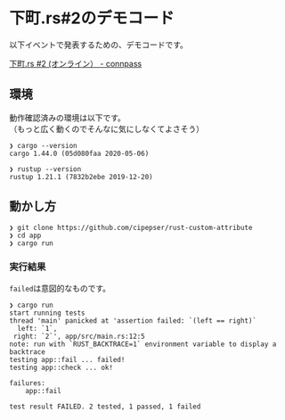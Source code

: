 # 下町.rs#2のデモコード

以下イベントで発表するための、デモコードです。

[下町\.rs \#2 \(オンライン） \- connpass](https://shitamachi.connpass.com/event/177861/)


## 環境

動作確認済みの環境は以下です。  
（もっと広く動くのでそんなに気にしなくてよさそう）

```
❯ cargo --version
cargo 1.44.0 (05d080faa 2020-05-06)

❯ rustup --version
rustup 1.21.1 (7832b2ebe 2019-12-20)
```

## 動かし方

```
❯ git clone https://github.com/cipepser/rust-custom-attribute
❯ cd app
❯ cargo run
```

### 実行結果

`failed`は意図的なものです。

```
❯ cargo run
start running tests
thread 'main' panicked at 'assertion failed: `(left == right)`
  left: `1`,
 right: `2`', app/src/main.rs:12:5
note: run with `RUST_BACKTRACE=1` environment variable to display a backtrace
testing app::fail ... failed!
testing app::check ... ok!

failures:
    app::fail

test result FAILED. 2 tested, 1 passed, 1 failed
```
